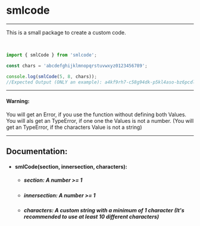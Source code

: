 # smlcode

---

This is a small package to create a custom code.

<br>

```js
import { smlCode } from 'smlcode';

const chars = 'abcdefghijklmnopqrstuvwxyz0123456789';

console.log(smlCode(5, 8, chars));
//Expected Output (ONLY an example): a4kf9rh7-c58g94dk-p5kl4aso-bz6pcdlt-1qu5dk2c
```

---

#### Warning:

You will get an Error, if you use the function without defining both Values.
You will als get an TypeError, if one one the Values is not a number. (You will get an TypeError, if the characters Value is not a string)

---

## Documentation:

- #### smlCode(section, innersection, characters):
    - ##### section: A number >= 1
    - ##### innersection: A number >= 1
    - ##### characters: A custom string with a minimum of 1 character (It's recommended to use at least 10 different characters)